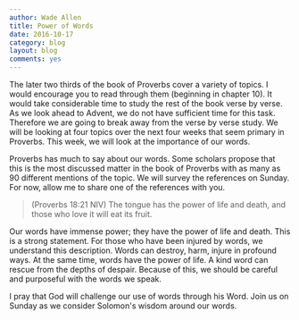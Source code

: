 ```yaml
---
author: Wade Allen
title: Power of Words
date: 2016-10-17
category: blog
layout: blog
comments: yes
---
```

 
The later two thirds of the book of Proverbs cover a variety of topics. I would encourage you to read through them (beginning in chapter 10). It would take considerable time to study the rest of the book verse by verse. As we look ahead to Advent, we do not have sufficient time for this task. Therefore we are going to break away from the verse by verse study. We will be looking at four topics over the next four weeks that seem primary in Proverbs. This week, we will look at the importance of our words. 

Proverbs has much to say about our words. Some scholars propose that this is the most discussed matter in the book of Proverbs with as many as 90 different mentions of the topic. We will survey the references on Sunday. For now, allow me to share one of the references with you.

>(Proverbs 18:21 NIV) The tongue has the power of life and death, and those who love it will eat its fruit.

Our words have immense power; they have the power of life and death. This is a strong statement. For those who have been injured by words, we understand this description. Words can destroy, harm, injure in profound ways. At the same time, words have the power of life. A kind word can rescue from the depths of despair. Because of this, we should be careful and purposeful with the words we speak. 

I pray that God will challenge our use of words through his Word. Join us on Sunday as we consider Solomon's wisdom around our words.

